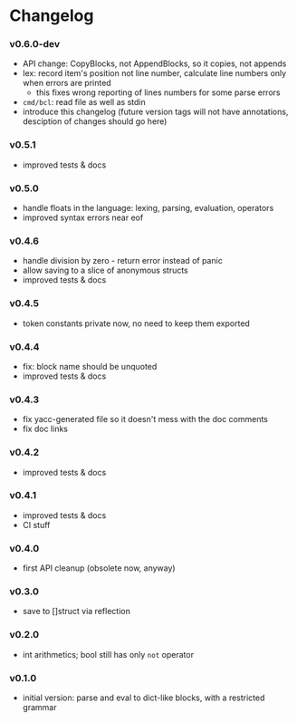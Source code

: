 Changelog
=========

### v0.6.0-dev
* API change: CopyBlocks, not AppendBlocks, so it copies, not appends
* lex: record item's position not line number,
  calculate line numbers only when errors are printed
  - this fixes wrong reporting of lines numbers for some parse errors
* `cmd/bcl`: read file as well as stdin
* introduce this changelog
  (future version tags will not have annotations, desciption of changes
   should go here)

### v0.5.1
* improved tests & docs

### v0.5.0
* handle floats in the language: lexing, parsing, evaluation, operators
* improved syntax errors near eof

### v0.4.6
* handle division by zero - return error instead of panic
* allow saving to a slice of anonymous structs
* improved tests & docs

### v0.4.5
* token constants private now, no need to keep them exported

### v0.4.4
* fix: block name should be unquoted
* improved tests & docs

### v0.4.3
* fix yacc-generated file so it doesn't mess with the doc comments
* fix doc links

### v0.4.2
* improved tests & docs

### v0.4.1
* improved tests & docs
* CI stuff

### v0.4.0
* first API cleanup (obsolete now, anyway)

### v0.3.0
* save to []struct via reflection

### v0.2.0
* int arithmetics; bool still has only `not` operator

### v0.1.0
* initial version: parse and eval to dict-like blocks, with a restricted grammar
